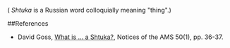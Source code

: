 ( _Shtuka_ is a Russian word colloquially meaning "thing".)

##References

* David Goss, [What is ... a Shtuka?](http://www.ams.org/notices/200301/what-is.pdf), Notices of the AMS 50(1), pp. 36-37.